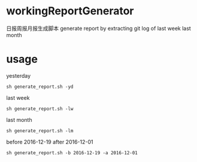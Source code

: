 # workingReportGenerator
日报周报月报生成脚本 generate report by extracting git log of last week last month

# usage

yesterday

`sh generate_report.sh -yd`

last week

`sh generate_report.sh -lw`

last month

`sh generate_report.sh -lm`

before 2016-12-19 after 2016-12-01

`sh generate_report.sh -b 2016-12-19 -a 2016-12-01`
